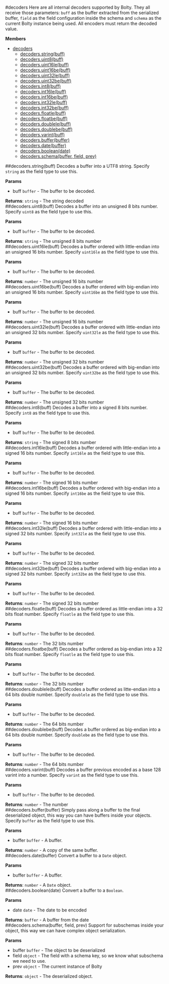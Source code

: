 <a name="module_decoders"></a>
#decoders
Here are all internal decoders supported by Bolty. They all
receive those parameters: `buff` as the buffer extracted from the serialized
buffer, `field` as the field configuration inside the schema and `schema`
as the current Bolty instance being used. All encoders must return the
decoded value.

**Members**

* [decoders](#module_decoders)
  * [decoders.string(buff)](#module_decoders.string)
  * [decoders.uint8(buff)](#module_decoders.uint8)
  * [decoders.uint16le(buff)](#module_decoders.uint16le)
  * [decoders.uint16be(buff)](#module_decoders.uint16be)
  * [decoders.uint32le(buff)](#module_decoders.uint32le)
  * [decoders.uint32be(buff)](#module_decoders.uint32be)
  * [decoders.int8(buff)](#module_decoders.int8)
  * [decoders.int16le(buff)](#module_decoders.int16le)
  * [decoders.int16be(buff)](#module_decoders.int16be)
  * [decoders.int32le(buff)](#module_decoders.int32le)
  * [decoders.int32be(buff)](#module_decoders.int32be)
  * [decoders.floatle(buff)](#module_decoders.floatle)
  * [decoders.floatbe(buff)](#module_decoders.floatbe)
  * [decoders.doublele(buff)](#module_decoders.doublele)
  * [decoders.doublebe(buff)](#module_decoders.doublebe)
  * [decoders.varint(buff)](#module_decoders.varint)
  * [decoders.buffer(buffer)](#module_decoders.buffer)
  * [decoders.date(buffer)](#module_decoders.date)
  * [decoders.boolean(date)](#module_decoders.boolean)
  * [decoders.schema(buffer, field, prev)](#module_decoders.schema)

<a name="module_decoders.string"></a>
##decoders.string(buff)
Decodes a buffer into a UTF8 string. Specify `string` as the field type
to use this.

**Params**

- buff `buffer` - The buffer to be decoded.  

**Returns**: `string` - The string decoded  
<a name="module_decoders.uint8"></a>
##decoders.uint8(buff)
Decodes a buffer into an unsigned 8 bits number. Specify `uint8` as the
field type to use this.

**Params**

- buff `buffer` - The buffer to be decoded.  

**Returns**: `string` - The unsigned 8 bits number  
<a name="module_decoders.uint16le"></a>
##decoders.uint16le(buff)
Decodes a buffer ordered with little-endian into an unsigned 16 bits number.
Specify `uint16le` as the field type to use this.

**Params**

- buff `buffer` - The buffer to be decoded.  

**Returns**: `number` - The unsigned 16 bits number  
<a name="module_decoders.uint16be"></a>
##decoders.uint16be(buff)
Decodes a buffer ordered with big-endian into an unsigned 16 bits number.
Specify `uint16be` as the field type to use this.

**Params**

- buff `buffer` - The buffer to be decoded.  

**Returns**: `number` - The unsigned 16 bits number  
<a name="module_decoders.uint32le"></a>
##decoders.uint32le(buff)
Decodes a buffer ordered with little-endian into an unsigned 32 bits number.
Specify `uint32le` as the field type to use this.

**Params**

- buff `buffer` - The buffer to be decoded.  

**Returns**: `number` - The unsigned 32 bits number  
<a name="module_decoders.uint32be"></a>
##decoders.uint32be(buff)
Decodes a buffer ordered with big-endian into an unsigned 32 bits number.
Specify `uint32be` as the field type to use this.

**Params**

- buff `buffer` - The buffer to be decoded.  

**Returns**: `number` - The unsigned 32 bits number  
<a name="module_decoders.int8"></a>
##decoders.int8(buff)
Decodes a buffer into a signed 8 bits number. Specify `int8` as the
field type to use this.

**Params**

- buff `buffer` - The buffer to be decoded.  

**Returns**: `string` - The signed 8 bits number  
<a name="module_decoders.int16le"></a>
##decoders.int16le(buff)
Decodes a buffer ordered with little-endian into a signed 16 bits number.
Specify `int16le` as the field type to use this.

**Params**

- buff `buffer` - The buffer to be decoded.  

**Returns**: `number` - The signed 16 bits number  
<a name="module_decoders.int16be"></a>
##decoders.int16be(buff)
Decodes a buffer ordered with big-endian into a signed 16 bits number.
Specify `int16be` as the field type to use this.

**Params**

- buff `buffer` - The buffer to be decoded.  

**Returns**: `number` - The signed 16 bits number  
<a name="module_decoders.int32le"></a>
##decoders.int32le(buff)
Decodes a buffer ordered with little-endian into a signed 32 bits number.
Specify `int32le` as the field type to use this.

**Params**

- buff `buffer` - The buffer to be decoded.  

**Returns**: `number` - The signed 32 bits number  
<a name="module_decoders.int32be"></a>
##decoders.int32be(buff)
Decodes a buffer ordered with big-endian into a signed 32 bits number.
Specify `int32be` as the field type to use this.

**Params**

- buff `buffer` - The buffer to be decoded.  

**Returns**: `number` - The signed 32 bits number  
<a name="module_decoders.floatle"></a>
##decoders.floatle(buff)
Decodes a buffer ordered as little-endian into a 32 bits float number.
Specify `floatle` as the field type to use this.

**Params**

- buff `buffer` - The buffer to be decoded.  

**Returns**: `number` - The 32 bits number  
<a name="module_decoders.floatbe"></a>
##decoders.floatbe(buff)
Decodes a buffer ordered as big-endian into a 32 bits float number.
Specify `floatle` as the field type to use this.

**Params**

- buff `buffer` - The buffer to be decoded.  

**Returns**: `number` - The 32 bits number  
<a name="module_decoders.doublele"></a>
##decoders.doublele(buff)
Decodes a buffer ordered as litte-endian into a 64 bits double number.
Specify `doublele` as the field type to use this.

**Params**

- buff `buffer` - The buffer to be decoded.  

**Returns**: `number` - The 64 bits number  
<a name="module_decoders.doublebe"></a>
##decoders.doublebe(buff)
Decodes a buffer ordered as big-endian into a 64 bits double number.
Specify `doublebe` as the field type to use this.

**Params**

- buff `buffer` - The buffer to be decoded.  

**Returns**: `number` - The 64 bits number  
<a name="module_decoders.varint"></a>
##decoders.varint(buff)
Decodes a buffer previous encoded as a base 128 varint into a number.
Specify `varint` as the field type to use this.

**Params**

- buff `buffer` - The buffer to be decoded.  

**Returns**: `number` - The number  
<a name="module_decoders.buffer"></a>
##decoders.buffer(buffer)
Simply pass along a buffer to the final deserialized object, this way you
can have buffers inside your objects. Specify `buffer` as the field type
to use this.

**Params**

- buffer `buffer` - A buffer.  

**Returns**: `number` - A copy of the same buffer.  
<a name="module_decoders.date"></a>
##decoders.date(buffer)
Convert a buffer to a `Date` object.

**Params**

- buffer `buffer` - A buffer.  

**Returns**: `number` - A `Date` object.  
<a name="module_decoders.boolean"></a>
##decoders.boolean(date)
Convert a  buffer to a `Boolean`.

**Params**

- date `date` - The date to be encoded  

**Returns**: `buffer` - A buffer from the date  
<a name="module_decoders.schema"></a>
##decoders.schema(buffer, field, prev)
Support for subschemas inside your object, this way we can have complex
object serialization.

**Params**

- buffer `buffer` - The object to be deserialized  
- field `object` - The field with a schema key, so we know what
                        subschema we need to use.  
- prev `object` - The current instance of Bolty  

**Returns**: `object` - The deserialized object.  
